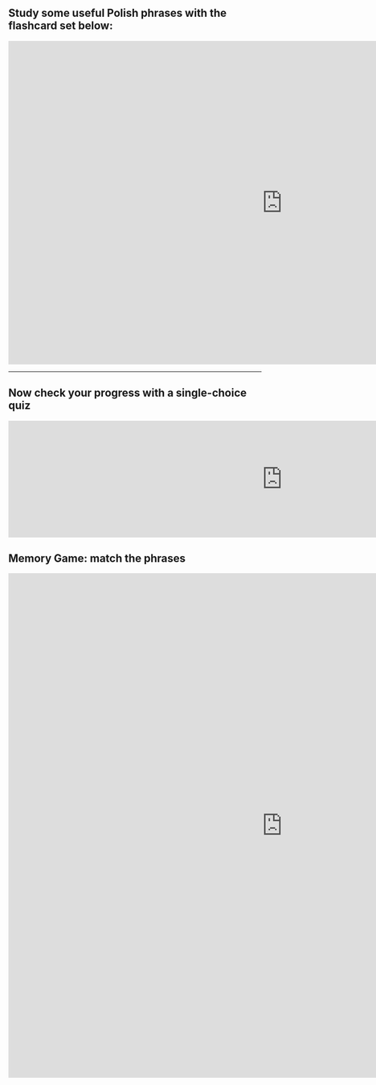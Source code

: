 <h2>Study some useful Polish phrases with the flashcard set below: </h2>
<iframe src="https://h5p.org/h5p/embed/393624" width="1090" height="643" frameborder="0" allowfullscreen="allowfullscreen"></iframe><script src="https://h5p.org/sites/all/modules/h5p/library/js/h5p-resizer.js" charset="UTF-8"></script>

<hr>

<h2>Now check your progress with a single-choice quiz</h2>
<iframe src="https://h5p.org/h5p/embed/393865" width="1090" height="232" frameborder="0" allowfullscreen="allowfullscreen"></iframe><script src="https://h5p.org/sites/all/modules/h5p/library/js/h5p-resizer.js" charset="UTF-8"></script>

<h2>Memory Game: match the phrases</h2>
<iframe src="https://h5p.org/h5p/embed/393913" width="1090" height="1003" frameborder="0" allowfullscreen="allowfullscreen"></iframe><script src="https://h5p.org/sites/all/modules/h5p/library/js/h5p-resizer.js" charset="UTF-8"></script>

